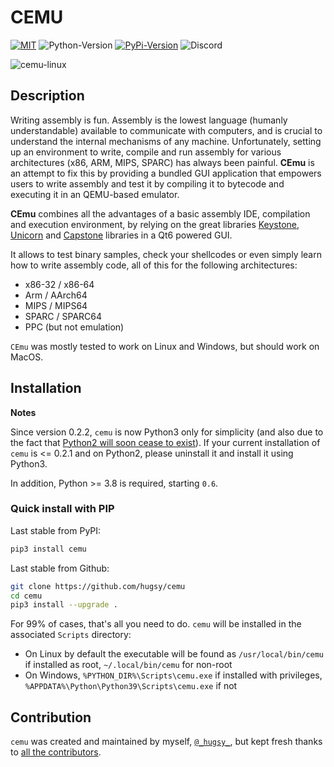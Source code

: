 # CEMU #

[![MIT](https://img.shields.io/packagist/l/doctrine/orm.svg?maxAge=2592000?style=plastic)](https://github.com/hugsy/cemu/blob/master/LICENSE) ![Python-Version](https://img.shields.io/pypi/pyversions/cemu.svg) [![PyPi-Version](https://img.shields.io/pypi/v/cemu.svg)](https://pypi.python.org/pypi/cemu) ![[Discord](https://discord.gg/5HmwPxy3HP)](https://img.shields.io/badge/Discord-CEmu)

![cemu-linux](https://i.imgur.com/iHtWvTL.png)


## Description ##


Writing assembly is fun. Assembly is the lowest language (humanly understandable) available to communicate with computers, and is crucial to understand the internal mechanisms of any machine. Unfortunately, setting up an environment to write, compile and run assembly for various architectures (x86, ARM, MIPS, SPARC) has always been painful. **CEmu** is an attempt to fix this by providing a bundled GUI application that empowers users to write assembly and test it by compiling it to bytecode and executing it in an QEMU-based emulator.

**CEmu** combines all the advantages of a basic assembly IDE, compilation and execution environment, by relying on the great libraries [Keystone](https://github.com/keystone-engine/keystone), [Unicorn](https://github.com/unicorn-engine/unicorn/) and [Capstone](https://github.com/aquynh/capstone) libraries in a Qt6 powered GUI.

It allows to test binary samples, check your shellcodes or even simply learn how to write assembly code, all of this for the following architectures:

  - x86-32 / x86-64
  - Arm / AArch64
  - MIPS / MIPS64
  - SPARC / SPARC64
  - PPC (but not emulation)

`CEmu` was mostly tested to work on Linux and Windows, but should work on MacOS.


## Installation ##

__Notes__

Since version 0.2.2, `cemu` is now Python3 only for simplicity (and also due to the fact that [Python2 will soon cease to exist](https://pythonclock.org/)). If your current installation of `cemu` is <= 0.2.1 and on Python2, please uninstall it and install it using Python3.

In addition, Python >= 3.8 is required, starting `0.6`.


### Quick install with PIP ###

Last stable from PyPI:

```bash
pip3 install cemu
```

Last stable from Github:

```bash
git clone https://github.com/hugsy/cemu
cd cemu
pip3 install --upgrade .
```

For 99% of cases, that's all you need to do. `cemu` will be installed in the associated `Scripts` directory:
 * On Linux by default the executable will be found as `/usr/local/bin/cemu` if installed as root, `~/.local/bin/cemu` for non-root
 * On Windows, `%PYTHON_DIR%\Scripts\cemu.exe` if installed with privileges, `%APPDATA%\Python\Python39\Scripts\cemu.exe` if not


## Contribution ##

`cemu` was created and maintained by myself, [`@_hugsy_`](https://twitter.com/_hugsy_), but kept fresh thanks to [all the contributors](https://github.com/hugsy/cemu/graphs/contributors).
